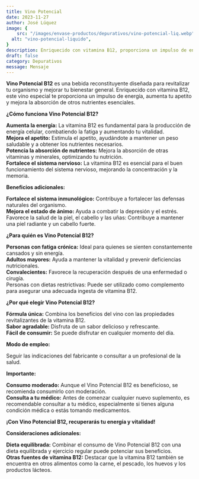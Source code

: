 ```yaml
---
title: Vino Potencial
date: 2023-11-27
author: José Lúquez
image: {
 	src: "/images/envase-productos/depurativos/vino-potencial-liq.webp",
  alt: "vino-potencial-liquido",
}
description: Enriquecido con vitamina B12, proporciona un impulso de energía, aumenta el apetito y mejora la absorción de nutrientes esenciales
draft: false
category: Depurativos
message: Mensaje
---
```


**Vino Potencial B12** es una bebida reconstituyente diseñada para revitalizar tu organismo y mejorar tu bienestar general. Enriquecido con vitamina B12, este vino especial te proporciona un impulso de energía, aumenta tu apetito y mejora la absorción de otros nutrientes esenciales.

**¿Cómo funciona Vino Potencial B12?**

**Aumenta la energía:** La vitamina B12 es fundamental para la producción de energía celular, combatiendo la fatiga y aumentando tu vitalidad.   
**Mejora el apetito:** Estimula el apetito, ayudándote a mantener un peso saludable y a obtener los nutrientes necesarios.   
**Potencia la absorción de nutrientes:** Mejora la absorción de otras vitaminas y minerales, optimizando tu nutrición.   
**Fortalece el sistema nervioso:** La vitamina B12 es esencial para el buen funcionamiento del sistema nervioso, mejorando la concentración y la memoria.   

**Beneficios adicionales:**

**Fortalece el sistema inmunológico:** Contribuye a fortalecer las defensas naturales del organismo.   
**Mejora el estado de ánimo:** Ayuda a combatir la depresión y el estrés.   
Favorece la salud de la piel, el cabello y las uñas: Contribuye a mantener una piel radiante y un cabello fuerte.

**¿Para quién es Vino Potencial B12?**

**Personas con fatiga crónica:** Ideal para quienes se sienten constantemente cansados y sin energía.   
**Adultos mayores:** Ayuda a mantener la vitalidad y prevenir deficiencias nutricionales.   
**Convalecientes:** Favorece la recuperación después de una enfermedad o cirugía.   
Personas con dietas restrictivas: Puede ser utilizado como complemento para asegurar una adecuada ingesta de vitamina B12.

**¿Por qué elegir Vino Potencial B12?**

**Fórmula única:** Combina los beneficios del vino con las propiedades revitalizantes de la vitamina B12.   
**Sabor agradable:** Disfruta de un sabor delicioso y refrescante.   
**Fácil de consumir:** Se puede disfrutar en cualquier momento del día.   

**Modo de empleo:**

Seguir las indicaciones del fabricante o consultar a un profesional de la salud.

**Importante:**

**Consumo moderado:** Aunque el Vino Potencial B12 es beneficioso, se recomienda consumirlo con moderación.   
**Consulta a tu médico:** Antes de comenzar cualquier nuevo suplemento, es recomendable consultar a tu médico, especialmente si tienes alguna condición médica o estás tomando medicamentos.   

**¡Con Vino Potencial B12, recuperarás tu energía y vitalidad!**

**Consideraciones adicionales:**

**Dieta equilibrada:** Combinar el consumo de Vino Potencial B12 con una dieta equilibrada y ejercicio regular puede potenciar sus beneficios.   
**Otras fuentes de vitamina B12:** Destacar que la vitamina B12 también se encuentra en otros alimentos como la carne, el pescado, los huevos y los productos lácteos.   
